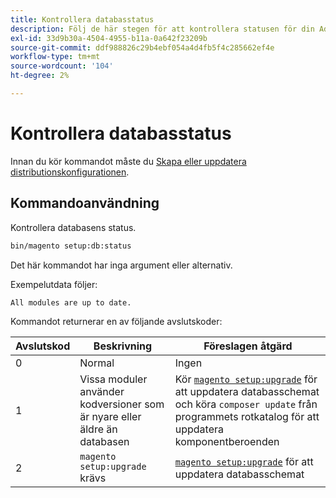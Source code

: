 ```yaml
---
title: Kontrollera databasstatus
description: Följ de här stegen för att kontrollera statusen för din Adobe Commerce-databas.
exl-id: 33d9b30a-4504-4955-b11a-0a642f23209b
source-git-commit: ddf988826c29b4ebf054a4d4fb5f4c285662ef4e
workflow-type: tm+mt
source-wordcount: '104'
ht-degree: 2%

---
```


# Kontrollera databasstatus

Innan du kör kommandot måste du [Skapa eller uppdatera distributionskonfigurationen](deployment.md).

## Kommandoanvändning

Kontrollera databasens status.

```bash
bin/magento setup:db:status
```

Det här kommandot har inga argument eller alternativ.

Exempelutdata följer:

```terminal
All modules are up to date.
```

Kommandot returnerar en av följande avslutskoder:

| Avslutskod | Beskrivning | Föreslagen åtgärd |
|--------------|--------------|---------------|
| 0 | Normal | Ingen |
| 1 | Vissa moduler använder kodversioner som är nyare eller äldre än databasen | Kör [`magento setup:upgrade`](database-upgrade.md) för att uppdatera databasschemat och köra `composer update` från programmets rotkatalog för att uppdatera komponentberoenden |
| 2 | `magento setup:upgrade` krävs | [`magento setup:upgrade`](database-upgrade.md) för att uppdatera databasschemat |

